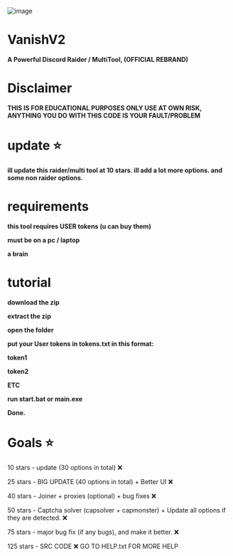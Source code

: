 ![image](https://github.com/vanishgg/VanishV2/assets/169748142/091219a1-1cd6-4694-9d8e-1bcc72fa48b5)
# VanishV2
**A Powerful Discord Raider / MultiTool, (OFFICIAL REBRAND)**

# Disclaimer
**THIS IS FOR EDUCATIONAL PURPOSES ONLY USE AT OWN RISK, ANYTHING YOU DO WITH THIS CODE IS YOUR FAULT/PROBLEM**

# update ⭐
**ill update this raider/multi tool at 10 stars. ill add a lot more options. and some non raider options.**

# requirements
**this tool requires USER tokens (u can buy them)**

**must be on a pc / laptop**

**a brain**

# tutorial
**download the zip**

**extract the zip**

**open the folder**

**put your User tokens in tokens.txt in this format:**

**token1** 

**token2**

**ETC**

**run start.bat or main.exe**

**Done.**


# Goals ⭐
10 stars - update (30 options in total) ❌

25 stars - BIG UPDATE (40 options in total) + Better UI ❌

40 stars - Joiner + proxies (optional) + bug fixes ❌

50 stars - Captcha solver (capsolver + capmonster) + Update all options if they are detected. ❌

75 stars - major bug fix (if any bugs), and make it better. ❌

125 stars - SRC CODE ❌
GO TO HELP.txt FOR MORE HELP

